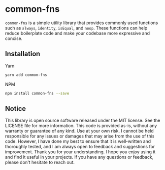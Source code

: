 <!-- infuser start header -->  
# common-fns  
`common-fns` is a simple utility library that provides commonly used functions such as `always`, `identity`, `isEqual`, and `noop`. These functions can help reduce boilerplate code and make your codebase more expressive and concise.  
<!-- infuser end header -->

<!-- infuser start installation -->  
## Installation  
Yarn  
```bash  
yarn add common-fns  
```  
NPM  
```bash  
npm install common-fns --save  
```  
<!-- infuser end installation -->

<!-- infuser start usage -->
<!-- infuser end usage -->

<!-- infuser start development -->
<!-- infuser end development -->

<!-- infuser start footer -->  
## Notice  
This library is open source software released under the MIT license. See the LICENSE file for more information. This code is provided as-is, without any warranty or guarantee of any kind. Use at your own risk. I cannot be held responsible for any issues or damages that may arise from the use of this code. However, I have done my best to ensure that it is well-written and thoroughly tested, and I am always open to feedback and suggestions for improvement. Thank you for your understanding. I hope you enjoy using it and find it useful in your projects. If you have any questions or feedback, please don't hesitate to reach out.  
<!-- infuser end footer -->
